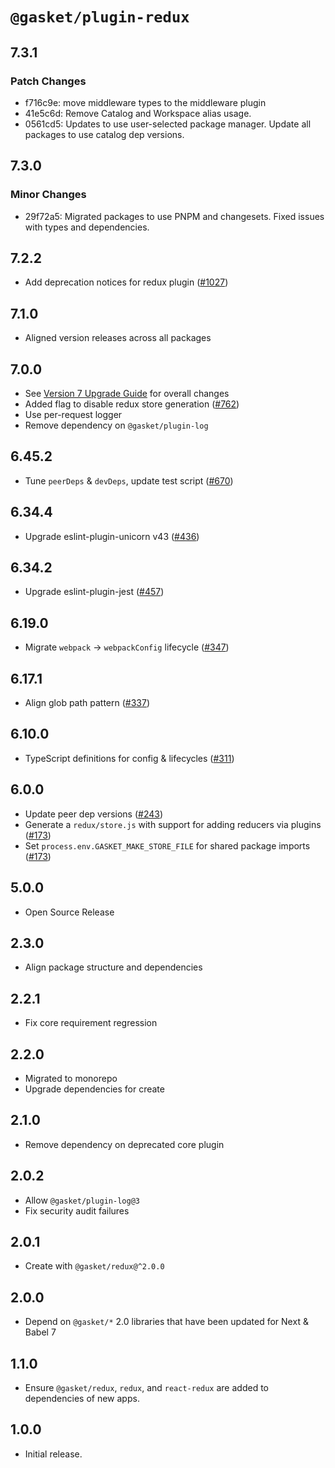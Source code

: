 # `@gasket/plugin-redux`

## 7.3.1

### Patch Changes

- f716c9e: move middleware types to the middleware plugin
- 41e5c6d: Remove Catalog and Workspace alias usage.
- 0561cd5: Updates to use user-selected package manager. Update all packages to use catalog dep versions.

## 7.3.0

### Minor Changes

- 29f72a5: Migrated packages to use PNPM and changesets. Fixed issues with types and dependencies.

## 7.2.2

- Add deprecation notices for redux plugin ([#1027])

## 7.1.0

- Aligned version releases across all packages

## 7.0.0

- See [Version 7 Upgrade Guide] for overall changes
- Added flag to disable redux store generation ([#762])
- Use per-request logger
- Remove dependency on `@gasket/plugin-log`

## 6.45.2

- Tune `peerDeps` & `devDeps`, update test script ([#670])

## 6.34.4

- Upgrade eslint-plugin-unicorn v43 ([#436])

## 6.34.2

- Upgrade eslint-plugin-jest ([#457])

## 6.19.0

- Migrate `webpack` -> `webpackConfig` lifecycle ([#347])

## 6.17.1

- Align glob path pattern ([#337])

## 6.10.0

- TypeScript definitions for config & lifecycles ([#311])

## 6.0.0

- Update peer dep versions ([#243])
- Generate a `redux/store.js` with support for adding reducers via plugins ([#173])
- Set `process.env.GASKET_MAKE_STORE_FILE` for shared package imports ([#173])

## 5.0.0

- Open Source Release

## 2.3.0

- Align package structure and dependencies

## 2.2.1

- Fix core requirement regression

## 2.2.0

- Migrated to monorepo
- Upgrade dependencies for create

## 2.1.0

- Remove dependency on deprecated core plugin

## 2.0.2

- Allow `@gasket/plugin-log@3`
- Fix security audit failures

## 2.0.1

- Create with `@gasket/redux@^2.0.0`

## 2.0.0

- Depend on `@gasket/*` 2.0 libraries that have been updated for Next & Babel 7

## 1.1.0

- Ensure `@gasket/redux`, `redux`, and `react-redux` are
  added to dependencies of new apps.

## 1.0.0

- Initial release.

[Version 7 Upgrade Guide]: /docs/upgrade-to-7.md
[#173]: https://github.com/godaddy/gasket/pull/173
[#243]: https://github.com/godaddy/gasket/pull/243
[#311]: https://github.com/godaddy/gasket/pull/311
[#337]: https://github.com/godaddy/gasket/pull/337
[#347]: https://github.com/godaddy/gasket/pull/347
[#436]: https://github.com/godaddy/gasket/pull/436
[#457]: https://github.com/godaddy/gasket/pull/457
[#670]: https://github.com/godaddy/gasket/pull/670
[#762]: https://github.com/godaddy/gasket/pull/762
[#1027]: https://github.com/godaddy/gasket/pull/1027

